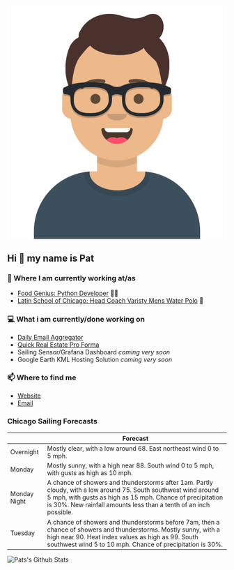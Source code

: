 [![Social banner for p-j-falconer](https://raw.githubusercontent.com/P-J-FALCONER/P-J-FALCONER/master/assets/avataaars.svg)](https://patfalconer.com/)
## Hi :wave: my name is Pat

### 💼 Where I am currently working at/as
- [Food Genius: Python Developer](https://getfoodgenius.com/) 🍔🐍
- [Latin School of Chicago: Head Coach Varisty Mens Water Polo](https://www.latinschool.org/) 🤽


### 💻 What i am currently/done working on
 - [Daily Email Aggregator](https://github.com/P-J-FALCONER/dott_daily_mail)
 - [Quick Real Estate Pro Forma](https://github.com/P-J-FALCONER/henry)
 - Sailing Sensor/Grafana Dashboard *coming very soon*
 - Google Earth KML Hosting Solution *coming very soon*

### 📫 Where to find me
 - [Website](https://patfalconer.com/)
 - [Email](mailto:patrick.j.falconer@gmail.com)


### Chicago Sailing Forecasts
|   | Forecast  |
|---|---|
| Overnight | Mostly clear, with a low around 68. East northeast wind 0 to 5 mph. |
| Monday | Mostly sunny, with a high near 88. South wind 0 to 5 mph, with gusts as high as 10 mph. |
| Monday Night | A chance of showers and thunderstorms after 1am. Partly cloudy, with a low around 75. South southwest wind around 5 mph, with gusts as high as 15 mph. Chance of precipitation is 30%. New rainfall amounts less than a tenth of an inch possible. |
| Tuesday | A chance of showers and thunderstorms before 7am, then a chance of showers and thunderstorms. Mostly sunny, with a high near 90. Heat index values as high as 99. South southwest wind 5 to 10 mph. Chance of precipitation is 30%. |

![Pats's Github Stats](https://github-readme-stats.vercel.app/api?username=p-j-falconer&show_icons=true&theme=radical)
